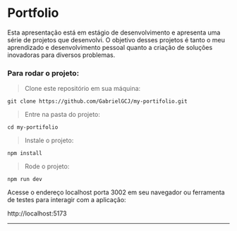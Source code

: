 # Portfolio

Esta apresentação está em estágio de desenvolvimento e apresenta uma série de projetos que desenvolvi. O objetivo desses projetos é tanto o meu aprendizado e desenvolvimento pessoal quanto a criação de soluções inovadoras para diversos problemas.


### Para rodar o projeto:

>Clone este repositório em sua máquina:

```
git clone https://github.com/GabrielGCJ/my-portifolio.git
```

>Entre na pasta do projeto:

```
cd my-portifolio

```

>Instale o projeto:

```
npm install
```

>Rode o projeto:

```
npm run dev
```

Acesse o endereço localhost porta 3002 em seu navegador ou ferramenta de testes para interagir com a aplicação:

http://localhost:5173

----
